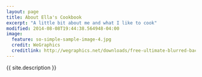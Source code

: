 ```yaml
---
layout: page
title: About Ella's Cookbook
excerpt: "A little bit about me and what I like to cook"
modified: 2014-08-08T19:44:38.564948-04:00
image:
  feature: so-simple-sample-image-4.jpg
  credit: WeGraphics
  creditlink: http://wegraphics.net/downloads/free-ultimate-blurred-background-pack/
---
```


{{ site.description }}
